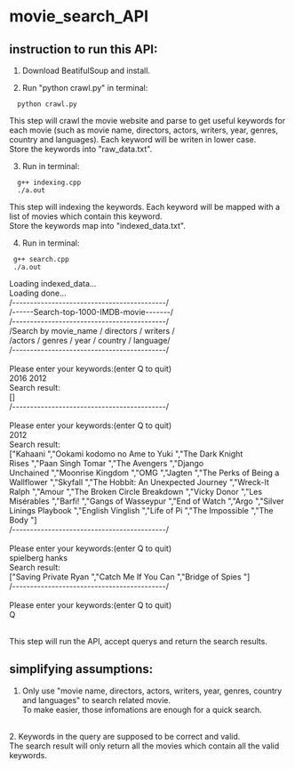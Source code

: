 # movie_search_API
## instruction to run this API:

1. Download BeatifulSoup and install.

2. Run "python crawl.py" in terminal:
```
  python crawl.py  
```
   This step will crawl the movie website and parse to get useful keywords for each movie (such as movie name, directors, actors, writers, year, genres, country and languages). Each keyword will be writen in lower case.<br/>
    Store the keywords into "raw_data.txt".
    
3. Run in terminal:
```
  g++ indexing.cpp
  ./a.out
```
  This step will indexing the keywords. Each keyword will be mapped with a list of movies which contain this keyword.<br/>
  Store the keywords map into "indexed_data.txt".
  
 4. Run in terminal:
 ```
  g++ search.cpp
  ./a.out
```
Loading indexed_data...<br/>
Loading done...<br/>
/-------------------------------------------/<br/>
/------Search-top-1000-IMDB-movie-------/<br/>
/-------------------------------------------/<br/>
/Search by movie_name / directors / writers / <br/>
/actors / genres / year / country / language/<br/>
/-------------------------------------------/<br/>
<br/>
Please enter your keywords:(enter Q to quit)<br/>
2016 2012<br/>
Search result:<br/>
[]<br/>
/-------------------------------------------/<br/>
<br/>
Please enter your keywords:(enter Q to quit)<br/>
2012<br/>
Search result:<br/>
["Kahaani ","Ookami kodomo no Ame to Yuki ","The Dark Knight Rises ","Paan Singh Tomar ","The Avengers ","Django Unchained ","Moonrise Kingdom ","OMG ","Jagten ","The Perks of Being a Wallflower ","Skyfall ","The Hobbit: An Unexpected Journey ","Wreck-It Ralph ","Amour ","The Broken Circle Breakdown ","Vicky Donor ","Les Misérables ","Barfi! ","Gangs of Wasseypur ","End of Watch ","Argo ","Silver Linings Playbook ","English Vinglish ","Life of Pi ","The Impossible ","The Body "]<br/>
/-------------------------------------------/<br/>
<br/>
Please enter your keywords:(enter Q to quit)<br/>
spielberg hanks<br/>
Search result:<br/>
["Saving Private Ryan ","Catch Me If You Can ","Bridge of Spies "]<br/>
/-------------------------------------------/<br/>
<br/>
Please enter your keywords:(enter Q to quit)<br/>
Q<br/>
<br/>

This step will run the API, accept querys and return the search results.

## simplifying assumptions:
1. Only use "movie name, directors, actors, writers, year, genres, country and languages" to search related movie.<br/>
  To make easier, those infomations are enough for a quick search.<br/>
  <br/>
2. Keywords in the query are supposed to be correct and valid.<br/>
  The search result will only return all the movies which contain all the valid keywords.<br/>
